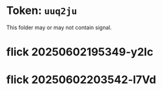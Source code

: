 # Token: `uuq2ju`

This folder may or may not contain signal.
# flick 20250602195349-y2Ic
# flick 20250602203542-l7Vd
